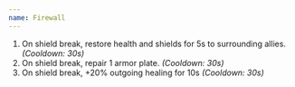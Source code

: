 ```yaml
---
name: Firewall
---
```


1. On shield break, restore health and shields for 5s to surrounding allies. *(Cooldown: 30s)*
2. On shield break, repair 1 armor plate. *(Cooldown: 30s)*
3. On shield break, +20% outgoing healing for 10s *(Cooldown: 30s)*
